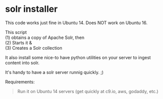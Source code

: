 # solr installer
This code works just fine in Ubuntu 14. Does NOT work on Ubuntu 16.

This script  
(1) obtains a copy of Apache Solr, then  
(2) Starts it &  
(3) Creates a Solr collection


It also install some nice-to have python utilities on your server to ingest content into solr.

It's handy to have a solr server runnig quickly. ;)

Requirements:  
> Run it on Ubuntu 14 servers (get quickly at c9.io, aws, godaddy, etc.)
